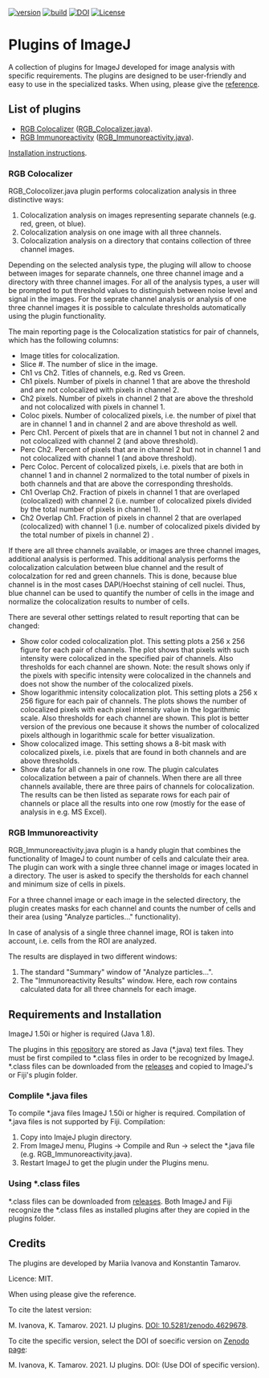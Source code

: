 [![version](https://img.shields.io/badge/version-v1.0.5-orange)](https://github.com/naitsok/IJ-plugins/)
[![build](https://img.shields.io/badge/build-passing-green.svg)](https://github.com/naitsok/IJ-plugins/releases/)
[![DOI](https://zenodo.org/badge/350137419.svg)](https://zenodo.org/badge/latestdoi/350137419)
[![License](https://img.shields.io/badge/license-MIT-blue)](./LICENSE)
# Plugins of ImageJ
A collection of plugins for ImageJ developed for image analysis with specific requirements. The plugins are designed to be user-friendly and easy to use in the specialized tasks. When using, please give the [reference](#credits).

## List of plugins

- [RGB Colocalizer](#rgb-colocalizer) ([RGB_Colocalizer.java](./plugins/RGB_Colocalizer.java)).
- [RGB Immunoreactivity](#rgb-immunoreactivity) ([RGB_Immunoreactivity.java](./plugins/RGB_Immunoreactivity.java)).

[Installation instructions](#requirements-and-installation).


### RGB Colocalizer

RGB_Colocolizer.java plugin performs colocalization analysis in three distinctive ways:
1. Colocalization analysis on images representing separate channels (e.g. red, green, ot blue).
2. Colocalization analysis on one image with all three channels.
3. Colocalization analysis on a directory that contains collection of three channel images.

Depending on the selected analysis type, the pluging will allow to choose between images for separate channels, one three channel image and a directory with three channel images. For all of the analysis types, a user will be prompted to put threshold values to distinguish between noise level and signal in the images. For the seprate channel analysis or analysis of one three channel images it is possible to calculate thresholds automatically using the plugin functionality.

The main reporting page is the Colocalization statistics for pair of channels, which has the following columns:
- Image titles for colocalization.
- Slice \#. The number of slice in the image.
- Ch1 vs Ch2. Titles of channels, e.g. Red vs Green.
- Ch1 pixels. Number of pixels in channel 1 that are above the threshold and are not colocalized with pixels in channel 2.
- Ch2 pixels. Number of pixels in channel 2 that are above the threshold and not colocalized with pixels in channel 1.
- Coloc pixels. Number of colocalized pixels, i.e. the number of pixel that are in channel 1 and in channel 2 and are above threshold as well.
- Perc Ch1. Percent of pixels that are in channel 1 but not in channel 2 and not colocalized with channel 2 (and above threshold).
- Perc Ch2. Percent of pixels that are in channel 2 but not in channel 1 and not colocalized with channel 1 (and above threshold).
- Perc Coloc. Percent of colocalized pixels, i.e. pixels that are both in channel 1 and in channel 2 normalized to the total number of pixels in both channels and that are above the corresponding thresholds.
- Ch1 Overlap Ch2. Fraction of pixels in channel 1 that are overlaped (colocalized) with channel 2 (i.e. number of colocalized pixels divided by the total number of pixels in channel 1).
- Ch2 Overlap Ch1. Fraction of pixels in channel 2 that are overlaped (colocalized) with channel 1 (i.e. number of colocalized pixels divided by the total number of pixels in channel 2) .

If there are all three channels available, or images are three channel images, additional analysis is performed. This additional analysis performs the colocalization calculation between blue channel and the result of colocalzation for red and green channels. This is done, because blue channel is in the most cases DAPI/Hoechst staining of cell nuclei. Thus, blue channel can be used to quantify the number of cells in the image and normalize the colocalization results to number of cells.

There are several other settings related to result reporting that can be changed:
- Show color coded colocalization plot. This setting plots a 256 x 256 figure for each pair of channels. The plot shows that pixels with such intensity were colocalized in the specified pair of channels. Also  thresholds for each channel are shown. Note: the result shows only if the pixels with specific intensity were colocalized in the channels and does not show the number of the colocalized pixels.
- Show logarithmic intensity colocalization plot. This setting plots a 256 x 256 figure for each pair of channels. The plots shows the number of colocalized pixels with each pixel intensity value in the logarithmic scale. Also thresholds for each channel are shown. This plot is better version of the previous one because it shows the number of colocalized pixels although in logarithmic scale for better visualization.
- Show colocalized image. This setting shows a 8-bit mask with colocalized pixels, i.e. pixels that are found in both channels and are above thresholds.
- Show data for all channels in one row. The plugin calculates colocalization between a pair of channels. When there are all three channels available, there are three pairs of channels for colocalization. The results can be then listed as separate rows for each pair of channels or place all the results into one row (mostly for the ease of analysis in e.g. MS Excel). 

### RGB Immunoreactivity

RGB_Immunoreactivity.java plugin is a handy plugin that combines the functionality of ImageJ to count number of cells and calculate their area. The plugin can work with a single three channel image or images located in a directory. The user is asked to specify the thersholds for each channel and minimum size of cells in pixels. 

For a three channel image or each image in the selected directory, the plugin creates masks for each channel and counts the number of cells and their area (using "Analyze particles..." functionality). 

In case of analysis of a single three channel image, ROI is taken into account, i.e. cells from the ROI are analyzed.

The results are displayed in two different windows: 

1. The standard "Summary" window of "Analyze particles...".
2. The "Immunoreactivity Results" window. Here, each row contains calculated data for all three channels for each image.

## Requirements and Installation
ImageJ 1.50i or higher is required (Java 1.8).

The plugins in this [repository](https://github.com/naitsok/IJ-plugins) are stored as Java (*.java) text files. They must be first compiled to *.class files in order to be recognized by ImageJ. *.class files can be downloaded from the [releases](https://github.com/naitsok/IJ-plugins/releases/) and copied to ImageJ's or Fiji's plugin folder.

### Complile *.java files
To compile *.java files ImageJ 1.50i or higher is required. Compilation of *.java files is not supported by Fiji.
Compilation:
1. Copy into ImajeJ plugin directory.
2. From ImageJ menu, Plugins -> Compile and Run -> select the *.java file (e.g. RGB_Immunoreactivity.java).
3. Restart ImageJ to get the plugin under the Plugins menu.

### Using *.class files

*.class files can be downloaded from [releases](https://github.com/naitsok/IJ-plugins/releases/). Both ImageJ and Fiji recognize the *.class files as installed plugins after they are copied in the plugins folder.


## Credits
The plugins are developed by Mariia Ivanova and Konstantin Tamarov.

Licence: MIT.

When using please give the reference.

To cite the latest version:

M. Ivanova, K. Tamarov. 2021. IJ plugins. [DOI: 10.5281/zenodo.4629678](https://doi.org/10.5281/zenodo.4629678).

To cite the specific version, select the DOI of soecific version on [Zenodo page](https://doi.org/10.5281/zenodo.4629678):

M. Ivanova, K. Tamarov. 2021. IJ plugins. DOI: (Use DOI of specific version).





